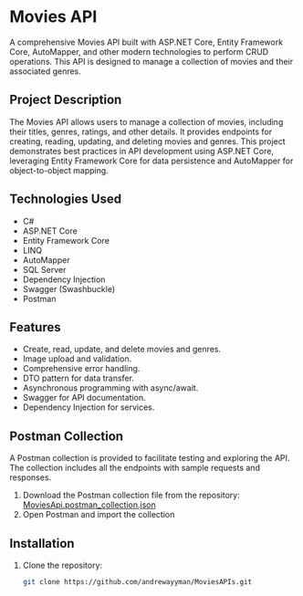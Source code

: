 # Movies API

A comprehensive Movies API built with ASP.NET Core, Entity Framework Core, AutoMapper, and other modern technologies to perform CRUD operations. This API is designed to manage a collection of movies and their associated genres.

## Project Description

The Movies API allows users to manage a collection of movies, including their titles, genres, ratings, and other details. It provides endpoints for creating, reading, updating, and deleting movies and genres. This project demonstrates best practices in API development using ASP.NET Core, leveraging Entity Framework Core for data persistence and AutoMapper for object-to-object mapping.

## Technologies Used

- C#
- ASP.NET Core
- Entity Framework Core
- LINQ
- AutoMapper
- SQL Server
- Dependency Injection
- Swagger (Swashbuckle)
- Postman
  
## Features

- Create, read, update, and delete movies and genres.
- Image upload and validation.
- Comprehensive error handling.
- DTO pattern for data transfer.
- Asynchronous programming with async/await.
- Swagger for API documentation.
- Dependency Injection for services.


## Postman Collection

A Postman collection is provided to facilitate testing and exploring the API. The collection includes all the endpoints with sample requests and responses.

1. Download the Postman collection file from the repository: [MoviesApi.postman_collection.json](MoviesAPIs.postman_collection.json)
2. Open Postman and import the collection

## Installation

1. Clone the repository:
   ```bash
   git clone https://github.com/andrewayyman/MoviesAPIs.git
